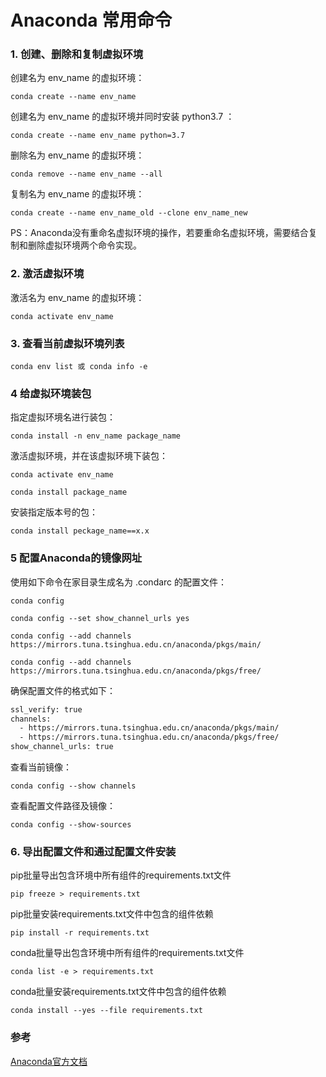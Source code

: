 # Anaconda 常用命令

### 1. 创建、删除和复制虚拟环境

创建名为 env_name 的虚拟环境：

```Shell
conda create --name env_name
```

创建名为 env_name 的虚拟环境并同时安装 python3.7 ：

```Shell
conda create --name env_name python=3.7
```

删除名为 env_name 的虚拟环境：

```Shell
conda remove --name env_name --all
```

复制名为 env_name 的虚拟环境：

```Shell
conda create --name env_name_old --clone env_name_new
```

PS：Anaconda没有重命名虚拟环境的操作，若要重命名虚拟环境，需要结合复制和删除虚拟环境两个命令实现。

### 2. 激活虚拟环境
激活名为 env_name 的虚拟环境：

```Shell
conda activate env_name
```

### 3. 查看当前虚拟环境列表

```Shell
conda env list 或 conda info -e
```

### 4 给虚拟环境装包
指定虚拟环境名进行装包：

```Shell
conda install -n env_name package_name
```

激活虚拟环境，并在该虚拟环境下装包：
```Shell
conda activate env_name

conda install package_name
```

安装指定版本号的包：

```Shell
conda install peckage_name==x.x
```

### 5 配置Anaconda的镜像网址
使用如下命令在家目录生成名为 .condarc 的配置文件：
```Shell
conda config

conda config --set show_channel_urls yes

conda config --add channels https://mirrors.tuna.tsinghua.edu.cn/anaconda/pkgs/main/

conda config --add channels https://mirrors.tuna.tsinghua.edu.cn/anaconda/pkgs/free/
 ```
确保配置文件的格式如下：

```txt
ssl_verify: true
channels:
  - https://mirrors.tuna.tsinghua.edu.cn/anaconda/pkgs/main/
  - https://mirrors.tuna.tsinghua.edu.cn/anaconda/pkgs/free/
show_channel_urls: true
 ```

查看当前镜像：

```Shell
conda config --show channels
```

查看配置文件路径及镜像：

```Shell
conda config --show-sources
```

### 6. 导出配置文件和通过配置文件安装
pip批量导出包含环境中所有组件的requirements.txt文件

```Shell
pip freeze > requirements.txt
```

pip批量安装requirements.txt文件中包含的组件依赖

```Shell
pip install -r requirements.txt
```

conda批量导出包含环境中所有组件的requirements.txt文件

```Shell
conda list -e > requirements.txt
```

conda批量安装requirements.txt文件中包含的组件依赖

```Shell
conda install --yes --file requirements.txt
```

### 参考
[Anaconda官方文档](https://conda.io/projects/conda/en/latest/user-guide/getting-started.html)